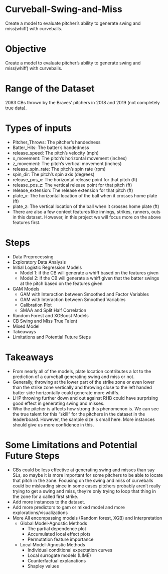 # Curveball-Swing-and-Miss  
Create a model to evaluate pitcher’s ability to generate swing and miss(whiff) with curveballs.  

# Objective  
Create a model to evaluate pitcher’s ability to generate swing and miss(whiff) with curveballs.  

# Range of the Dataset  
2083 CBs thrown by the Braves’ pitchers in 2018 and 2019 (not completely true data).  

# Types of inputs  
* Pitcher_Throws: The pitcher’s handedness  
* Batter_Hits: The batter’s handedness  
* release_speed: The pitch’s velocity (mph)  
* x_movement: The pitch’s horizontal movement (inches)  
* z_movement: The pitch’s vertical movement (inches)  
* release_spin_rate: The pitch’s spin rate (rpm)  
* spin_dir: The pitch’s spin axis (degrees)  
* release_pos_x: The horizontal release point for that pitch (ft)  
* release_pos_z: The vertical release point for that pitch (ft)  
* release_extension: The release extension for that pitch (ft)  
* plate_x: The horizontal location of the ball when it crosses home plate (ft)  
* plate_z: The vertical location of the ball when it crosses home plate (ft)  
* There are also a few context features like innings, strikes, runners, outs in this dataset. However, in this project we will focus more on the above features first.  

# Steps  
* Data Preprocessing  
* Exploratory Data Analysis  
* Initial Logistic Regression Models  
  * Model 1: if the CB will generate a whiff based on the features given  
  * Model 2: if the CB will generate a whiff given that the batter swings at the pitch based on the features given  
* GAM Models  
  * GAM with Interaction between Smoothed and Factor Variables  
  * GAM with Interaction between Smoothed Variables  
  * Calibration Plot  
  * SMAA and Split Half Correlation  
* Random Forest and XGBoost Models  
* CB Swing and Miss True Talent  
* Mixed Model  
* Takeaways  
* Limitations and Potential Future Steps  

# Takeaways  
* From nearly all of the models, plate location contributes a lot to the prediction of a curveball generating swing and miss or not.  
* Generally, throwing at the lower part of the strike zone or even lower than the strike zone vertically and throwing close to the left handed batter side horizontally could generate more whiffs.  
* LHP throwing further down and out against RHB could have surprising good effect in generating swing and misses.  
* Who the pitcher is affects how strong this phenomenon is. We can see the true talent for this “skill” for the pitchers in the dataset in the leaderboard. However, the sample size is small here. More instances should give us more confidence in this.  

# Some Limitations and Potential Future Steps  
* CBs could be less effective at generating swing and misses than say SLs, so maybe it is more important for some pitchers to be able to locate that pitch in the zone. Focusing on the swing and miss of curveballs could be misleading since in some cases pitchers probably aren’t really trying to get a swing and miss, they’re only trying to loop that thing in the zone for a called first strike.  
* Add more instances to the dataset.  
* Add more predictors to gam or mixed model and more explorations/visualizations  
* More All encompassing models (Random forest, XGB) and Interpretation  
  * Global Model-Agnostic Methods  
    * The partial dependence plot  
    * Accumulated local effect plots  
    * Permutation feature importance  
  * Local Model-Agnostic Methods  
    * Individual conditional expectation curves  
    * Local surrogate models (LIME)  
    * Counterfactual explanations  
    * Shapley values  
